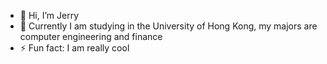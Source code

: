 - 👋 Hi, I’m Jerry
- 👀 Currently I am studying in the University of Hong Kong, my majors are computer engineering and finance
- ⚡ Fun fact: I am really cool

<!---
JerryTseee/JerryTseee is a ✨ special ✨ repository because its `README.md` (this file) appears on your GitHub profile.
You can click the Preview link to take a look at your changes.
--->
